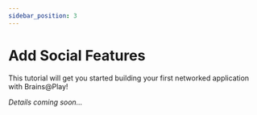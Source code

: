 ```yaml
---
sidebar_position: 3
---
```


# Add Social Features

This tutorial will get you started building your first networked application with Brains@Play! 

*Details coming soon...*
